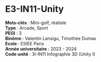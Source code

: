 # E3-IN11-Unity

**Mots-clés** : Mini-golf, réaliste  <br />
**Type** : Arcade, Sport  <br />
**PEGI** : 3  <br />
**Binôme** : Valentin Lansigu, Timothée Dumas  <br />
**Ecole** : ESIEE Paris  <br />
**Année universitaire** : 2023 - 2024  <br />
**Code unité** : 3I-IN11 Infographie 3D (Unity I)
